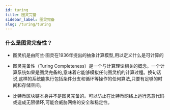 ```yaml
---
id: turing
title: 图灵完备
sidebar_label: 图灵完备
slug: /turing/turing
---
```


### 什么是图灵完备性？

- 图灵机是由阿兰·图灵在1936年提出的抽象计算模型,用以定义什么是可计算的

- 图灵完备性（Turing Completeness）是一个与计算理论相关的概念。一个计算系统如果是图灵完备的,意味着它能够模拟任何图灵机的计算过程。换句话说,这样的系统能执行包括条件分支和循环等操作的任何算法,只要有足够的时间和存储空间。

- 比特币区块链本身并不是图灵完备的。可以防止在比特币网络上运行恶意代码或造成无限循环,可能会威胁网络的安全和稳定性。

